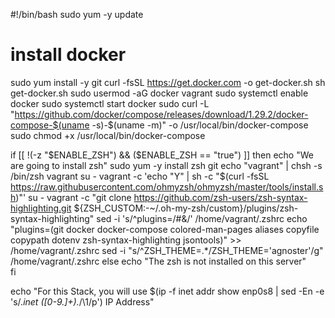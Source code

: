 #!/bin/bash
sudo yum -y update

 # install docker
sudo yum install -y git
curl -fsSL https://get.docker.com -o get-docker.sh
sh get-docker.sh
sudo usermod -aG docker vagrant
sudo systemctl enable docker
sudo systemctl start docker
sudo curl -L "https://github.com/docker/compose/releases/download/1.29.2/docker-compose-$(uname -s)-$(uname -m)" -o /usr/local/bin/docker-compose
sudo chmod +x /usr/local/bin/docker-compose

if [[ !(-z "$ENABLE_ZSH")  &&  ($ENABLE_ZSH == "true") ]]
then
    echo "We are going to install zsh"
    sudo yum -y install zsh git
    echo "vagrant" | chsh -s /bin/zsh vagrant
    su - vagrant  -c  'echo "Y" | sh -c "$(curl -fsSL https://raw.githubusercontent.com/ohmyzsh/ohmyzsh/master/tools/install.sh)"'
    su - vagrant  -c "git clone https://github.com/zsh-users/zsh-syntax-highlighting.git ${ZSH_CUSTOM:-~/.oh-my-zsh/custom}/plugins/zsh-syntax-highlighting"
    sed -i 's/^plugins=/#&/' /home/vagrant/.zshrc
    echo "plugins=(git  docker docker-compose colored-man-pages aliases copyfile  copypath dotenv zsh-syntax-highlighting jsontools)" >> /home/vagrant/.zshrc
    sed -i "s/^ZSH_THEME=.*/ZSH_THEME='agnoster'/g"  /home/vagrant/.zshrc
  else
    echo "The zsh is not installed on this server"    
fi

echo "For this Stack, you will use $(ip -f inet addr show enp0s8 | sed -En -e 's/.*inet ([0-9.]+).*/\1/p') IP Address"